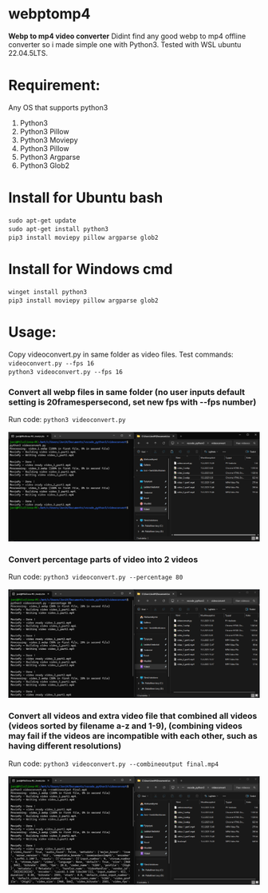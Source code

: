 # webptomp4
**Webp to mp4 video converter**
Didint find any good webp to mp4 offline converter so i made simple one with Python3. Tested with WSL ubuntu 22.04.5LTS.
# Requirement:
Any OS that supports python3
1. Python3
2. Python3 Pillow
3. Python3 Moviepy
4. Python3 Pillow
5. Python3 Argparse
6. Python3 Glob2
# Install for Ubuntu bash
`sudo apt-get update`\
`sudo apt-get install python3`\
`pip3 install moviepy pillow argparse glob2`
# Install for Windows cmd
`winget install python3`\
`pip3 install moviepy pillow argparse glob2`
# Usage:
Copy videoconvert.py in same folder as video files. Test commands:
`videoconvert.py --fps 16`\
`python3 videoconvert.py --fps 16`

### Convert all webp files in same folder (no user inputs default setting is 20framespersecond, set new fps with --fps number)
Run code: `python3 videoconvert.py`\
\
![percentage](./images/image_normal.png)
### Convert percentage parts of video into 2 videos
Run code: `python3 videoconvert.py --percentage 80`\
\
![percentage](./images/image_prosent.png)

### Convert all videos and extra video file that combined all videos (videos sorted by filename a-z and 1-9), (combining videos may fail if the videos are incompatible with each other, such as having different resolutions)
Run code: `python3 videoconvert.py --combineoutput final.mp4`\
\
![combine](./images/image_combine.png)
